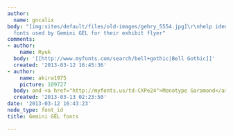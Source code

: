```yaml
---
author:
  name: gncalix
body: "[img:sites/default/files/old-images/gehry_5554.jpg]\r\nhelp identifying the
  fonts used by Gemini GEL for their exhibit flyer"
comments:
- author:
    name: Ryuk
  body: '[[http://www.myfonts.com/search/bell+gothic|Bell Gothic]]'
  created: '2013-03-12 16:45:36'
- author:
    name: akira1975
    picture: 109727
  body: and <a href="http://myfonts.us/td-CXPe24">Monotype Garamond</a>?
  created: '2013-03-13 02:23:50'
date: '2013-03-12 16:43:23'
node_type: font_id
title: Gemini GEL fonts

---
```

